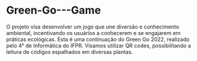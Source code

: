 # Green-Go---Game
O projeto visa desenvolver um jogo que une diversão e conhecimento ambiental, incentivando os usuários a conhecerem e se engajarem em práticas ecológicas. Esta é uma continuação do Green Go 2022, realizado pelo 4° de Informática do IFPR. Visamos utilizar QR codes, possibilitando a leitura de códigos espalhados em diversas plantas.
